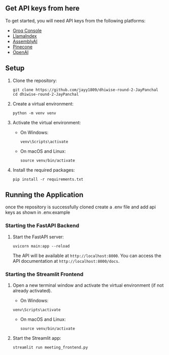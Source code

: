 ## Get API keys from here 

To get started, you will need API keys from the following platforms:

- [Groq Console](https://console.groq.com/keys)
- [LlamaIndex](https://cloud.llamaindex.ai/api-key)
- [AssemblyAI](https://www.assemblyai.com/app/)
- [Pinecone](https://docs.pinecone.io/guides/get-started/quickstart)
- [OpenAI](https://platform.openai.com/api-keys)



## Setup

1. Clone the repository:
   ```
   git clone https://github.com/jayy1809/dhiwise-round-2-JayPanchal
   cd dhiwise-round-2-JayPanchal
   ```

2. Create a virtual environment:
   ```
   python -m venv venv
   ```

3. Activate the virtual environment:
   - On Windows:
     ```
     venv\Scripts\activate
     ```
   - On macOS and Linux:
     ```
     source venv/bin/activate
     ```

4. Install the required packages:
   ```
   pip install -r requirements.txt
   ```

## Running the Application

once the repository is successfully cloned create a .env file and add api keys as shown in .env.example

### Starting the FastAPI Backend

1. Start the FastAPI server:
   ```
   uvicorn main:app --reload
   ```

   The API will be available at `http://localhost:8000`. You can access the API documentation at `http://localhost:8000/docs`.

### Starting the Streamlit Frontend

1. Open a new terminal window and activate the virtual environment (if not already activated).
    - On Windows:
     ```
     venv\Scripts\activate
     ```
   - On macOS and Linux:
     ```
     source venv/bin/activate
     ```



3. Start the Streamlit app:
   ```
   streamlit run meeting_frontend.py
   ```
